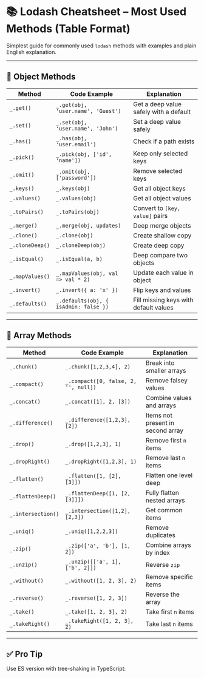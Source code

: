 # 📚 Lodash Cheatsheet – Most Used Methods (Table Format)

Simplest guide for commonly used `lodash` methods with examples and plain English explanation.

---

## 🔸 Object Methods

| Method          | Code Example                          | Explanation                            |
| --------------- | ------------------------------------- | -------------------------------------- |
| `_.get()`       | `_.get(obj, 'user.name', 'Guest')`    | Get a deep value safely with a default |
| `_.set()`       | `_.set(obj, 'user.name', 'John')`     | Set a deep value safely                |
| `_.has()`       | `_.has(obj, 'user.email')`            | Check if a path exists                 |
| `_.pick()`      | `_.pick(obj, ['id', 'name'])`         | Keep only selected keys                |
| `_.omit()`      | `_.omit(obj, ['password'])`           | Remove selected keys                   |
| `_.keys()`      | `_.keys(obj)`                         | Get all object keys                    |
| `_.values()`    | `_.values(obj)`                       | Get all object values                  |
| `_.toPairs()`   | `_.toPairs(obj)`                      | Convert to `[key, value]` pairs        |
| `_.merge()`     | `_.merge(obj, updates)`               | Deep merge objects                     |
| `_.clone()`     | `_.clone(obj)`                        | Create shallow copy                    |
| `_.cloneDeep()` | `_.cloneDeep(obj)`                    | Create deep copy                       |
| `_.isEqual()`   | `_.isEqual(a, b)`                     | Deep compare two objects               |
| `_.mapValues()` | `_.mapValues(obj, val => val * 2)`    | Update each value in object            |
| `_.invert()`    | `_.invert({ a: 'x' })`                | Flip keys and values                   |
| `_.defaults()`  | `_.defaults(obj, { isAdmin: false })` | Fill missing keys with default values  |

---

## 🔹 Array Methods

| Method             | Code Example                         | Explanation                       |
| ------------------ | ------------------------------------ | --------------------------------- |
| `_.chunk()`        | `_.chunk([1,2,3,4], 2)`              | Break into smaller arrays         |
| `_.compact()`      | `_.compact([0, false, 2, '', null])` | Remove falsey values              |
| `_.concat()`       | `_.concat([1], 2, [3])`              | Combine values and arrays         |
| `_.difference()`   | `_.difference([1,2,3], [2])`         | Items not present in second array |
| `_.drop()`         | `_.drop([1,2,3], 1)`                 | Remove first `n` items            |
| `_.dropRight()`    | `_.dropRight([1,2,3], 1)`            | Remove last `n` items             |
| `_.flatten()`      | `_.flatten([1, [2], [3]])`           | Flatten one level deep            |
| `_.flattenDeep()`  | `_.flattenDeep([1, [2, [3]]])`       | Fully flatten nested arrays       |
| `_.intersection()` | `_.intersection([1,2], [2,3])`       | Get common items                  |
| `_.uniq()`         | `_.uniq([1,2,2,3])`                  | Remove duplicates                 |
| `_.zip()`          | `_.zip(['a', 'b'], [1, 2])`          | Combine arrays by index           |
| `_.unzip()`        | `_.unzip([['a', 1], ['b', 2]])`      | Reverse `zip`                     |
| `_.without()`      | `_.without([1, 2, 3], 2)`            | Remove specific items             |
| `_.reverse()`      | `_.reverse([1, 2, 3])`               | Reverse the array                 |
| `_.take()`         | `_.take([1, 2, 3], 2)`               | Take first `n` items              |
| `_.takeRight()`    | `_.takeRight([1, 2, 3], 2)`          | Take last `n` items               |

---

## ✅ Pro Tip

Use ES version with tree-shaking in TypeScript:

